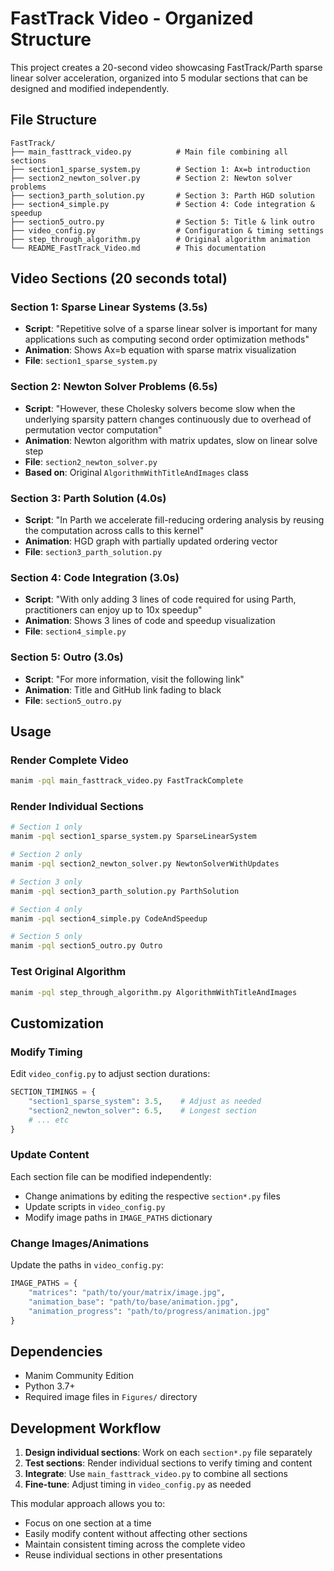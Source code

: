 # FastTrack Video - Organized Structure

This project creates a 20-second video showcasing FastTrack/Parth sparse linear solver acceleration, organized into 5 modular sections that can be designed and modified independently.

## File Structure

```
FastTrack/
├── main_fasttrack_video.py          # Main file combining all sections
├── section1_sparse_system.py        # Section 1: Ax=b introduction  
├── section2_newton_solver.py        # Section 2: Newton solver problems
├── section3_parth_solution.py       # Section 3: Parth HGD solution
├── section4_simple.py               # Section 4: Code integration & speedup
├── section5_outro.py                # Section 5: Title & link outro
├── video_config.py                  # Configuration & timing settings
├── step_through_algorithm.py        # Original algorithm animation
└── README_FastTrack_Video.md        # This documentation
```

## Video Sections (20 seconds total)

### Section 1: Sparse Linear Systems (3.5s)
- **Script**: "Repetitive solve of a sparse linear solver is important for many applications such as computing second order optimization methods"
- **Animation**: Shows Ax=b equation with sparse matrix visualization
- **File**: `section1_sparse_system.py`

### Section 2: Newton Solver Problems (6.5s) 
- **Script**: "However, these Cholesky solvers become slow when the underlying sparsity pattern changes continuously due to overhead of permutation vector computation"
- **Animation**: Newton algorithm with matrix updates, slow on linear solve step
- **File**: `section2_newton_solver.py`
- **Based on**: Original `AlgorithmWithTitleAndImages` class

### Section 3: Parth Solution (4.0s)
- **Script**: "In Parth we accelerate fill-reducing ordering analysis by reusing the computation across calls to this kernel"
- **Animation**: HGD graph with partially updated ordering vector
- **File**: `section3_parth_solution.py`

### Section 4: Code Integration (3.0s)
- **Script**: "With only adding 3 lines of code required for using Parth, practitioners can enjoy up to 10x speedup"  
- **Animation**: Shows 3 lines of code and speedup visualization
- **File**: `section4_simple.py`

### Section 5: Outro (3.0s)
- **Script**: "For more information, visit the following link"
- **Animation**: Title and GitHub link fading to black
- **File**: `section5_outro.py`

## Usage

### Render Complete Video
```bash
manim -pql main_fasttrack_video.py FastTrackComplete
```

### Render Individual Sections
```bash
# Section 1 only
manim -pql section1_sparse_system.py SparseLinearSystem

# Section 2 only  
manim -pql section2_newton_solver.py NewtonSolverWithUpdates

# Section 3 only
manim -pql section3_parth_solution.py ParthSolution

# Section 4 only
manim -pql section4_simple.py CodeAndSpeedup

# Section 5 only
manim -pql section5_outro.py Outro
```

### Test Original Algorithm
```bash
manim -pql step_through_algorithm.py AlgorithmWithTitleAndImages
```

## Customization

### Modify Timing
Edit `video_config.py` to adjust section durations:
```python
SECTION_TIMINGS = {
    "section1_sparse_system": 3.5,    # Adjust as needed
    "section2_newton_solver": 6.5,    # Longest section
    # ... etc
}
```

### Update Content
Each section file can be modified independently:
- Change animations by editing the respective `section*.py` files
- Update scripts in `video_config.py` 
- Modify image paths in `IMAGE_PATHS` dictionary

### Change Images/Animations
Update the paths in `video_config.py`:
```python
IMAGE_PATHS = {
    "matrices": "path/to/your/matrix/image.jpg",
    "animation_base": "path/to/base/animation.jpg",
    "animation_progress": "path/to/progress/animation.jpg"  
}
```

## Dependencies
- Manim Community Edition
- Python 3.7+
- Required image files in `Figures/` directory

## Development Workflow

1. **Design individual sections**: Work on each `section*.py` file separately
2. **Test sections**: Render individual sections to verify timing and content
3. **Integrate**: Use `main_fasttrack_video.py` to combine all sections
4. **Fine-tune**: Adjust timing in `video_config.py` as needed

This modular approach allows you to:
- Focus on one section at a time
- Easily modify content without affecting other sections  
- Maintain consistent timing across the complete video
- Reuse individual sections in other presentations 